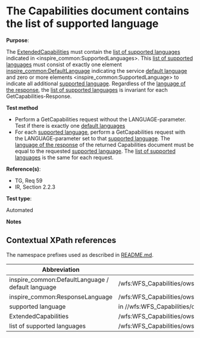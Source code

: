 # The Capabilities document contains the list of supported language

**Purpose**: 

The [ExtendedCapabilities](#ExtendedCapabilities) must contain the [list of supported languages](#listOfSupportedLanguages) indicated in <inspire_common:SupportedLanguages>. This [list of supported languages](#listOfSupportedLanguages) must consist of exactly one element [inspire_common:DefaultLanguage](#defaultLanguage) indicating the service [default language](#defaultLanguage) and zero or more elements <inspire_common:SupportedLanguage> to indicate all additional [supported language](#supportedLanguage). Regardless of the [language of the response](#responseLanguage), the [list of supported languages](#listOfSupportedLanguages) is invariant for each GetCapabilities-Response.


**Test method**

* Perform a GetCapabilities request without the LANGUAGE-parameter. Test if there is exactly one [default languages](#defaultLanguage)
* For each [supported language](#supportedLanguage), perform a GetCapabilities request with the LANGUAGE-parameter set to that [supported language](#supportedLanguage). The [language of the response](#responseLanguage) of the returned Capabilities document must be equal to the requested [supported language](#supportedLanguage). The [list of supported languages](#listOfSupportedLanguages) is the same for each request.

**Reference(s)**: 

* TG, Req 59
* IR, Section 2.2.3

**Test type**: 

Automated

**Notes**

## Contextual XPath references

The namespace prefixes used as described in [README.md](README.md#namespaces).

Abbreviation                                               |  XPath expression
---------------------------------------------------------- | -------------------------------------------------------------------------
inspire_common:DefaultLanguage /  default language <a name="defaultLanguage"></a> | /wfs:WFS_Capabilities/ows:OperationsMetadata/ows:ExtendedCapabilities/inspire_dls:ExtendedCapabilities/inspire_common:SupportedLanguages/inspire_common:DefaultLanguage/inspire_common:Language
inspire_common:ResponseLanguage <a name="responseLanguage"></a> | /wfs:WFS_Capabilities/ows:OperationsMetadata/ows:ExtendedCapabilities/inspire_dls:ExtendedCapabilities/inspire_common:ResponseLanguage/inspire_common:Language
supported language <a name="supportedLanguage"></a>| in //wfs:WFS_Capabilities/ows:OperationsMetadata/ows:ExtendedCapabilities/inspire_dls:ExtendedCapabilities/inspire_common:SupportedLanguages/*/inspire_common:Language
ExtendedCapabilities <a name="ExtendedCapabilities"></a> | /wfs:WFS_Capabilities/ows:OperationsMetadata/ows:ExtendedCapabilities/inspire_dls:ExtendedCapabilities/
list of supported languages <a name="listOfSupportedLanguages"></a> | /wfs:WFS_Capabilities/ows:OperationsMetadata/ows:ExtendedCapabilities/inspire_dls:ExtendedCapabilities/inspire_common:SupportedLanguages
